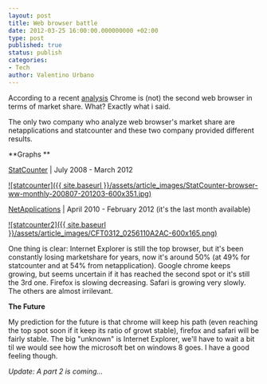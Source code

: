 ```yaml
---
layout: post
title: Web browser battle
date: 2012-03-25 16:00:00.000000000 +02:00
type: post
published: true
status: publish
categories:
- Tech
author: Valentino Urbano 
---
```


According to a recent [analysis][0] Chrome is (not) the second web browser in terms of market share. What? Exactly what i said.

The only two company who analyze web browser's market share are netapplications and statcounter and  these two company provided different results.

**Graphs **

[StatCounter][1] | July 2008 - March 2012

[![statcounter]({{ site.baseurl }}/assets/article_images/StatCounter-browser-ww-monthly-200807-201203-600x351.jpg)][2]

[NetApplications][3] | April 2010 - February 2012 (it's the last month available)

[![statcounter2]({{ site.baseurl }}/assets/article_images/CFT0312_0256110A2AC-600x165.png)][4]

One thing is clear: Internet Explorer is still the top browser, but it's been constantly losing marketshare for years, now it's around 50% (at 49% for statcounter and at 54% from netapplication). Google chrome keeps growing, but seems uncertain if it has reached the second spot or it's still the 3rd one. Firefox is slowing decreasing. Safari is growing very slowly. The others are almost irrilevant.

**The Future**

My prediction for the future is that chrome will keep his path (even reaching the top spot soon if it keep its ratio of growt stable), firefox and safari will be fairly stable. The big "unknown" is Internet Explorer, we'll have to wait a bit til we would see how the microsoft bet on windows 8 goes. I have a good feeling though.

_Update: A part 2 is coming..._


[0]: http://www.theverge.com/2012/3/2/2838878/browser-market-share-feb-2012-chrome-internet-explorer-firefox
[1]: http://gs.statcounter.com/#browser-ww-monthly-200807-201203
[2]: /web-browser-battle.html
[3]: http://netmarketshare.com/report.aspx?qprid=1&qpcustomb=0&qptimeframe=M&qpsp=134&qpnp=25&qpf=1
[4]: /web-browser-battle.html